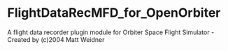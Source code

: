 # FlightDataRecMFD_for_OpenOrbiter
A flight data recorder plugin module for Orbiter Space Flight Simulator - Created by (c)2004 Matt Weidner
